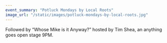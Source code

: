 ```yaml
---
event_summary: "Potluck Mondays by Local Roots"
image_url: "/static/images/potluck-mondays-by-local-roots.jpg"
---
```


Followed by &ldquo;Whose Mike is it Anyway?&rdquo; hosted by Tim Shea, an anything goes open stage 9PM.
